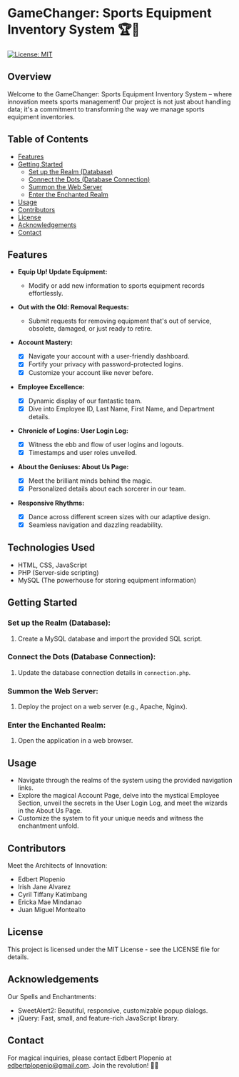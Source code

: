 # GameChanger: Sports Equipment Inventory System 🏆🚀

[![License: MIT](https://img.shields.io/badge/License-MIT-yellow.svg)](https://opensource.org/licenses/MIT)

## Overview

Welcome to the GameChanger: Sports Equipment Inventory System – where innovation meets sports management! Our project is not just about handling data; it's a commitment to transforming the way we manage sports equipment inventories.

## Table of Contents

- [Features](#features)
- [Getting Started](#getting-started)
  - [Set up the Realm (Database)](#set-up-the-realm-database)
  - [Connect the Dots (Database Connection)](#connect-the-dots-database-connection)
  - [Summon the Web Server](#summon-the-web-server)
  - [Enter the Enchanted Realm](#enter-the-enchanted-realm)
- [Usage](#usage)
- [Contributors](#contributors)
- [License](#license)
- [Acknowledgements](#acknowledgements)
- [Contact](#contact)

## Features

- **Equip Up! Update Equipment:**
  - Modify or add new information to sports equipment records effortlessly.

- **Out with the Old: Removal Requests:**
  - Submit requests for removing equipment that's out of service, obsolete, damaged, or just ready to retire.

- **Account Mastery:**
  - [x] Navigate your account with a user-friendly dashboard.
  - [x] Fortify your privacy with password-protected logins.
  - [x] Customize your account like never before.

- **Employee Excellence:**
  - [x] Dynamic display of our fantastic team.
  - [x] Dive into Employee ID, Last Name, First Name, and Department details.

- **Chronicle of Logins: User Login Log:**
  - [x] Witness the ebb and flow of user logins and logouts.
  - [x] Timestamps and user roles unveiled.

- **About the Geniuses: About Us Page:**
  - [x] Meet the brilliant minds behind the magic.
  - [x] Personalized details about each sorcerer in our team.

- **Responsive Rhythms:**
  - [x] Dance across different screen sizes with our adaptive design.
  - [x] Seamless navigation and dazzling readability.

## Technologies Used

- HTML, CSS, JavaScript
- PHP (Server-side scripting)
- MySQL (The powerhouse for storing equipment information)

## Getting Started

### Set up the Realm (Database):

1. Create a MySQL database and import the provided SQL script.

### Connect the Dots (Database Connection):

1. Update the database connection details in `connection.php`.

### Summon the Web Server:

1. Deploy the project on a web server (e.g., Apache, Nginx).

### Enter the Enchanted Realm:

1. Open the application in a web browser.

## Usage

- Navigate through the realms of the system using the provided navigation links.
- Explore the magical Account Page, delve into the mystical Employee Section, unveil the secrets in the User Login Log, and meet the wizards in the About Us Page.
- Customize the system to fit your unique needs and witness the enchantment unfold.

## Contributors

Meet the Architects of Innovation:

- Edbert Plopenio
- Irish Jane Alvarez
- Cyril Tiffany Katimbang
- Ericka Mae Mindanao
- Juan Miguel Montealto

## License

This project is licensed under the MIT License - see the LICENSE file for details.

## Acknowledgements

Our Spells and Enchantments:

- SweetAlert2: Beautiful, responsive, customizable popup dialogs.
- jQuery: Fast, small, and feature-rich JavaScript library.

## Contact

For magical inquiries, please contact Edbert Plopenio at edbertplopenio@gmail.com. Join the revolution! 🌟🔮
